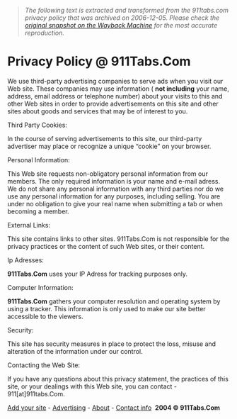 > *The following text is extracted and transformed from the 911tabs.com privacy policy that was archived on 2006-12-05. Please check the [original snapshot on the Wayback Machine](https://web.archive.org/web/20061205193212id_/http%3A//911tabs.com/about/privacy_policy.htm) for the most accurate reproduction.*

# Privacy Policy @ 911Tabs.Com

We use third-party advertising companies to serve ads when you visit our Web site. These companies may use information ( **not including** your name, address, email address or telephone number) about your visits to this and other Web sites in order to provide advertisements on this site and other sites about goods and services that may be of interest to you. 

Third Party Cookies:

In the course of serving advertisements to this site, our third-party advertiser may place or recognize a unique “cookie” on your browser. 

Personal Information:

This Web site requests non-obligatory personal information from our members. The only required information is your name and e-mail adress. We do not share any personal information with any third parties nor do we use any personal information for any purposes, including selling. You are under no obligation to give your real name when submitting a tab or when becoming a member. 

External Links:

This site contains links to other sites. 911Tabs.Com is not responsible for the privacy practices or the content of such Web sites, or their content. 

Ip Adresses:

**911Tabs.Com** uses your IP Adress for tracking purposes only. 

Computer Information:

**911Tabs.Com** gathers your computer resolution and operating system by using a tracker. This information is only used to make our site better accessible to the viewers. 

Security:

This site has security measures in place to protect the loss, misuse and alteration of the information under our control. 

Contacting the Web Site:

If you have any questions about this privacy statement, the practices of this site, or your dealings with this Web site, you can contact - 911[at]911tabs.Com. 

[Add your site](https://web.archive.org/about/add_your_site.htm) \- [Advertising](https://web.archive.org/about/advertising_info.htm) \- [About](https://web.archive.org/about/) \- [Contact info](https://web.archive.org/about/contact.htm)  **2004 © 911Tabs.Com**
